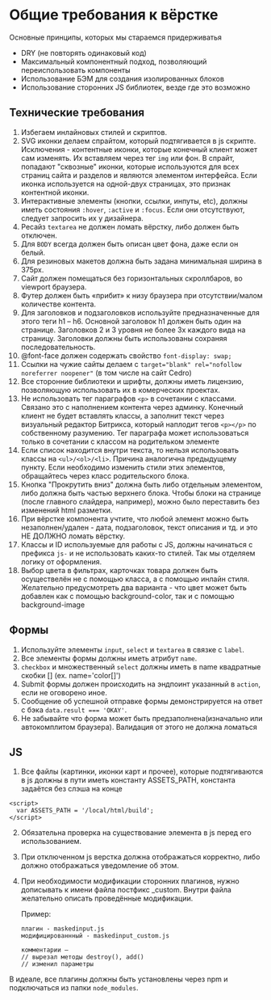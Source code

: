# Общие требования к вёрстке

Основные принципы, которых мы стараемся придерживатья
- DRY (не повторять одинаковый код)
- Максимальный компонентный подход, позволяющий переиспользовать компоненты
- Использование БЭМ для создания изолированных блоков
- Использование сторонних JS библиотек, везде где это возможно

## Технические требования
1. Избегаем инлайновых стилей и скриптов.
2. SVG иконки делаем спрайтом, который подтягивается в js скрипте. Исключения - контентные иконки, которые конечный клиент может сам изменять. Их вставляем через тег `img` или фон. В спрайт, попадают "сквозные" иконки, которые используются для всех страниц сайта и разделов и являются элементом интерфейса. Если иконка используется на одной-двух страницах, это признак контентной иконки.
4. Интерактивные элементы (кнопки, ссылки, инпуты, etc), должны иметь состояния `:hover`, `:active` и `:focus`. Если они отсутствуют, следует запросить их у дизайнера.
5. Ресайз `textarea` не должен ломать вёрстку, либо должен быть отключен.
6. Для `BODY` всегда должен быть описан цвет фона, даже если он белый.
7. Для резиновых макетов должна быть задана минимальная ширина в 375px.
8. Сайт должен помещаться без горизонтальных скроллбаров, во viewport браузера.
9. Футер должен быть «прибит» к низу браузера при отсутствии/малом количестве контента.
10. Для заголовков и подзаголовков используйте предназначенные для этого теги h1 – h6. Основной заголовок h1 должен быть один на странице. Заголовков 2 и 3 уровня не более 3х каждого вида на страницу. Заголовки должны быть использованы сохраняя последовательность.
11. @font-face должен содержать свойство `font-display: swap;`
12. Ссылки на чужие сайты делаем с `target="blank" rel="nofollow noreferrer noopener"` (в том числе на сайт Cedro)
13. Все сторонние библиотеки и шрифты, должны иметь лицензию, позволяющую использовать их в комерческих проектах.
14. Не использовать тег параграфов `<p>` в сочетании с классами. Связано это с наполнением контента через админку. Конечный клиент не будет вставлять классы, а заполнит текст через визуальный редактор Битрикса, который наплодит тегов `<p></p>` по собственному разумению. Тег параграфа может использоваться только в сочетании с классом на родительком элементе
15. Если список находится внутри текста, то нельзя использовать классы на `<ul>/<ol>/<li>`. Причина аналогична предыдущему пункту. Если необходимо изменить стили этих элементов, обращайтесь через класс родительского блока.
16. Кнопка "Прокрутить вниз" должна быть либо отдельным элементом, либо должна быть частью верхнего блока. Чтобы блоки на странице (после главного слайдера, например), можно было переставить без изменений html разметки.
17. При вёрстке компонента учтите, что любой элемент можно быть незаполнен/удален - дата, подзаголовок, текст описания и тд. и это НЕ ДОЛЖНО ломать вёрстку.
18. Классы и ID используемые для работы c JS, должны начинаться с префикса `js-` и не использовать каких-то стилей. Так мы отделяем логику от оформления.
19. Выбор цвета в фильтрах, карточках товара должен быть осуществелён не с помощью класса, а с помощью инлайн стиля. Желательно предусмотреть два варианта - что цвет может быть добавлен как с помощью background-color, так и с помощью background-image

## Формы

1. Используйте элементы `input`, `select` и `textarea` в связке с `label`.
2. Все элементы формы должны иметь атрибут `name`.
3. `checkbox` и множественный `select` должны иметь в name квадратные скобки [] (ex. name='color[]')
4. Submit формы должен происходить на эндпоинт указанный в `action`, если не оговорено иное.
5. Сообщение об успешной отправке формы демонстрируется на ответ с бэка `data.result === 'OKAY'`.
6. Не забывайте что форма может быть предзаполнена(изначально или автокомплитом браузера). Валидация от этого не должна ломаться


## JS

1. Все файлы (картинки, иконки карт и прочее), которые подтягиваются в js должны в пути иметь константу ASSETS_PATH, константа задаётся без слэша на конце
```
<script>
  var ASSETS_PATH = '/local/html/build';
</script>
```
2. Обязательна проверка на существование элемента в js перед его использованием.
3. При отключенном js верстка должна отображаться корректно, либо должно отображаться уведомление об этом.
4. При необходимости модификации сторонних плагинов, нужно дописывать к имени файла постфикс _custom. Внутри файла желательно описать проведённые модификации.

   Пример:
   ```
   плагин - maskedinput.js
   модифицированнный - maskedinput_custom.js

   комментарии —
   // вырезал методы destroy(), add()
   // изменил параметры
   ```
В идеале, все плагины должны быть установлены через npm и подключаться из папки `node_modules`.
